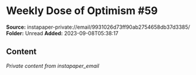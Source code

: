 # Weekly Dose of Optimism #59

**Source:** instapaper-private://email/9931026d73ff90ab2754658db37d3385/
**Folder:** Unread
**Added:** 2023-09-08T05:38:17




## Content
*Private content from instapaper_email*
